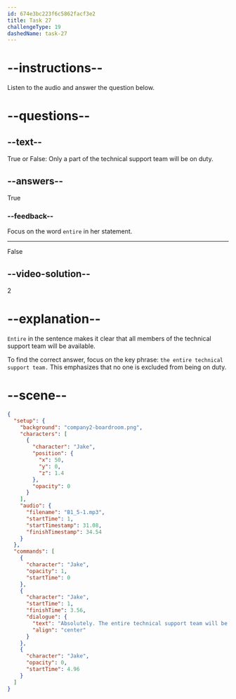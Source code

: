 ```yaml
---
id: 674e3bc223f6c5862facf3e2
title: Task 27
challengeType: 19
dashedName: task-27
---
```

<!-- (Audio) Absolutely, the entire technical support team will be on duty. -->

# --instructions--

Listen to the audio and answer the question below.

# --questions--

## --text--

True or False: Only a part of the technical support team will be on duty.

## --answers--

True

### --feedback--

Focus on the word `entire` in her statement.

---

False

## --video-solution--

2

# --explanation--

`Entire` in the sentence makes it clear that all members of the technical support team will be available. 

To find the correct answer, focus on the key phrase: `the entire technical support team.` This emphasizes that no one is excluded from being on duty.

# --scene--

```json
{
  "setup": {
    "background": "company2-boardroom.png",
    "characters": [
      {
        "character": "Jake",
        "position": {
          "x": 50,
          "y": 0,
          "z": 1.4
        },
        "opacity": 0
      }
    ],
    "audio": {
      "filename": "B1_5-1.mp3",
      "startTime": 1,
      "startTimestamp": 31.08,
      "finishTimestamp": 34.54
    }
  },
  "commands": [
    {
      "character": "Jake",
      "opacity": 1,
      "startTime": 0
    },
    {
      "character": "Jake",
      "startTime": 1,
      "finishTime": 3.56,
      "dialogue": {
        "text": "Absolutely. The entire technical support team will be on duty.",
        "align": "center"
      }
    },
    {
      "character": "Jake",
      "opacity": 0,
      "startTime": 4.96
    }
  ]
}
```
